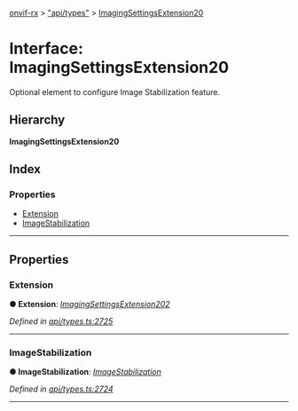 [onvif-rx](../README.md) > ["api/types"](../modules/_api_types_.md) > [ImagingSettingsExtension20](../interfaces/_api_types_.imagingsettingsextension20.md)

# Interface: ImagingSettingsExtension20

Optional element to configure Image Stabilization feature.

## Hierarchy

**ImagingSettingsExtension20**

## Index

### Properties

* [Extension](_api_types_.imagingsettingsextension20.md#extension)
* [ImageStabilization](_api_types_.imagingsettingsextension20.md#imagestabilization)

---

## Properties

<a id="extension"></a>

###  Extension

**● Extension**: *[ImagingSettingsExtension202](_api_types_.imagingsettingsextension202.md)*

*Defined in [api/types.ts:2725](https://github.com/patrickmichalina/onvif-rx/blob/1596479/src/api/types.ts#L2725)*

___
<a id="imagestabilization"></a>

###  ImageStabilization

**● ImageStabilization**: *[ImageStabilization](_api_types_.imagestabilization.md)*

*Defined in [api/types.ts:2724](https://github.com/patrickmichalina/onvif-rx/blob/1596479/src/api/types.ts#L2724)*

___

